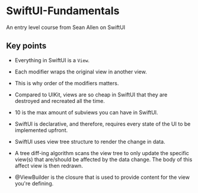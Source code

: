 # SwiftUI-Fundamentals
An entry level course from Sean Allen on SwiftUI

## Key points
- Everything in SwiftUI is a `View`.
- Each modifier wraps the original view in another view.
- This is why order of the modifiers matters.
- Compared to UIKit, views are so cheap in SwiftUI that they are destroyed and recreated all the time.
-  10 is the max amount of subviews you can have in SwiftUI.

- SwiftUI is declarative, and therefore, requires every state of the UI to be implemented upfront.
- SwiftUI uses view tree structure to render the change in data.
- A tree diff-ing algorithm scans the view tree to only update the specific view(s) that are/should be affected by the data change. The body of this affect view is then redrawn.

- @ViewBuilder is the closure that is used to provide content for the view you're defining.

